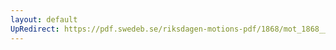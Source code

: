```yaml
---
layout: default
UpRedirect: https://pdf.swedeb.se/riksdagen-motions-pdf/1868/mot_1868__ak__00053/mot_1868__ak__00053_001.pdf
---
```

